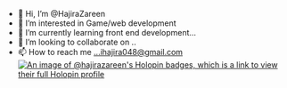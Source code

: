 - 👋 Hi, I’m @HajiraZareen
- 👀 I’m interested in Game/web development
- 🌱 I’m currently learning  front end development...
- 💞️ I’m looking to collaborate on ..
- 📫 How to reach me ...ihajira048@gmail.com
[![An image of @hajirazareen's Holopin badges, which is a link to view their full Holopin profile](https://holopin.me/hajirazareen)](https://holopin.io/@hajirazareen)
<!---
HajiraZareen/HajiraZareen is a ✨ special ✨ repository because its `README.md` (this file) appears on your GitHub profile.
You can click the Preview link to take a look at your changes.
--->
